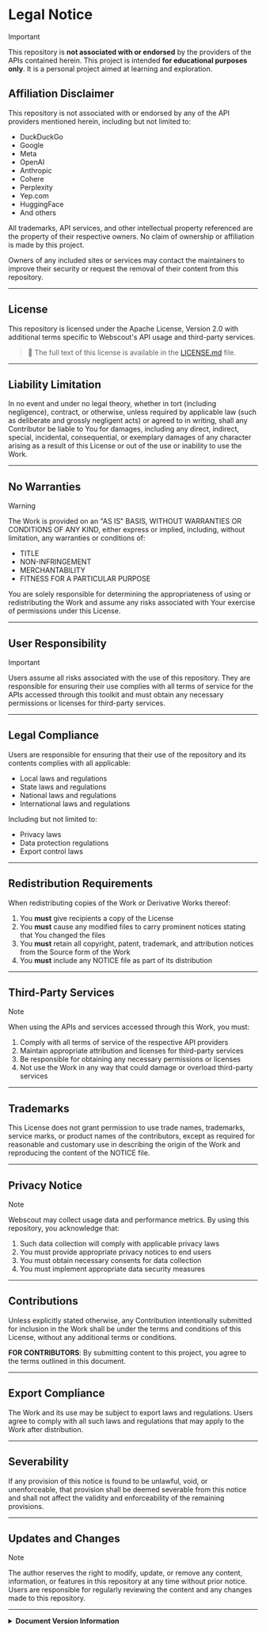 # Legal Notice

> [!IMPORTANT]
> This repository is **not associated with or endorsed** by the providers of the APIs contained herein. This project is intended **for educational purposes only**. It is a personal project aimed at learning and exploration.

## Affiliation Disclaimer

This repository is not associated with or endorsed by any of the API providers mentioned herein, including but not limited to:

- DuckDuckGo
- Google
- Meta
- OpenAI
- Anthropic
- Cohere
- Perplexity
- Yep.com
- HuggingFace
- And others

All trademarks, API services, and other intellectual property referenced are the property of their respective owners. No claim of ownership or affiliation is made by this project.

Owners of any included sites or services may contact the maintainers to improve their security or request the removal of their content from this repository.

---

## License

This repository is licensed under the Apache License, Version 2.0 with additional terms specific to Webscout's API usage and third-party services.

> 📄 The full text of this license is available in the [LICENSE.md](./LICENSE.md) file.

---

## Liability Limitation

In no event and under no legal theory, whether in tort (including negligence), contract, or otherwise, unless required by applicable law (such as deliberate and grossly negligent acts) or agreed to in writing, shall any Contributor be liable to You for damages, including any direct, indirect, special, incidental, consequential, or exemplary damages of any character arising as a result of this License or out of the use or inability to use the Work.

---

## No Warranties

> [!WARNING]
> The Work is provided on an "AS IS" BASIS, WITHOUT WARRANTIES OR CONDITIONS OF ANY KIND, either express or implied, including, without limitation, any warranties or conditions of:
> - TITLE
> - NON-INFRINGEMENT
> - MERCHANTABILITY
> - FITNESS FOR A PARTICULAR PURPOSE

You are solely responsible for determining the appropriateness of using or redistributing the Work and assume any risks associated with Your exercise of permissions under this License.

---

## User Responsibility

> [!IMPORTANT]
> Users assume all risks associated with the use of this repository. They are responsible for ensuring their use complies with all terms of service for the APIs accessed through this toolkit and must obtain any necessary permissions or licenses for third-party services.

---

## Legal Compliance

Users are responsible for ensuring that their use of the repository and its contents complies with all applicable:

- Local laws and regulations
- State laws and regulations
- National laws and regulations
- International laws and regulations

Including but not limited to:
* Privacy laws
* Data protection regulations
* Export control laws

---

## Redistribution Requirements

When redistributing copies of the Work or Derivative Works thereof:

1. You **must** give recipients a copy of the License
2. You **must** cause any modified files to carry prominent notices stating that You changed the files
3. You **must** retain all copyright, patent, trademark, and attribution notices from the Source form of the Work
4. You **must** include any NOTICE file as part of its distribution

---

## Third-Party Services

> [!NOTE]
> When using the APIs and services accessed through this Work, you must:
>
> 1. Comply with all terms of service of the respective API providers
> 2. Maintain appropriate attribution and licenses for third-party services
> 3. Be responsible for obtaining any necessary permissions or licenses
> 4. Not use the Work in any way that could damage or overload third-party services

---

## Trademarks

This License does not grant permission to use trade names, trademarks, service marks, or product names of the contributors, except as required for reasonable and customary use in describing the origin of the Work and reproducing the content of the NOTICE file.

---

## Privacy Notice

> [!NOTE]
> Webscout may collect usage data and performance metrics. By using this repository, you acknowledge that:
>
> 1. Such data collection will comply with applicable privacy laws
> 2. You must provide appropriate privacy notices to end users
> 3. You must obtain necessary consents for data collection
> 4. You must implement appropriate data security measures

---

## Contributions

Unless explicitly stated otherwise, any Contribution intentionally submitted for inclusion in the Work shall be under the terms and conditions of this License, without any additional terms or conditions.

**FOR CONTRIBUTORS**: By submitting content to this project, you agree to the terms outlined in this document.

---

## Export Compliance

The Work and its use may be subject to export laws and regulations. Users agree to comply with all such laws and regulations that may apply to the Work after distribution.

---

## Severability

If any provision of this notice is found to be unlawful, void, or unenforceable, that provision shall be deemed severable from this notice and shall not affect the validity and enforceability of the remaining provisions.

---

## Updates and Changes

> [!NOTE]
> The author reserves the right to modify, update, or remove any content, information, or features in this repository at any time without prior notice. Users are responsible for regularly reviewing the content and any changes made to this repository.

---

<details>
<summary><strong>Document Version Information</strong></summary>

- **Last Updated**: April 14, 2025
- **Version**: 1.2
- **Document Owner**: Webscout Team
</details>

